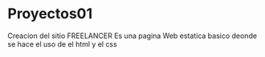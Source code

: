 # Proyectos01
Creacion del sitio FREELANCER
Es una pagina Web estatica basico deonde se hace el uso de el html y el css

